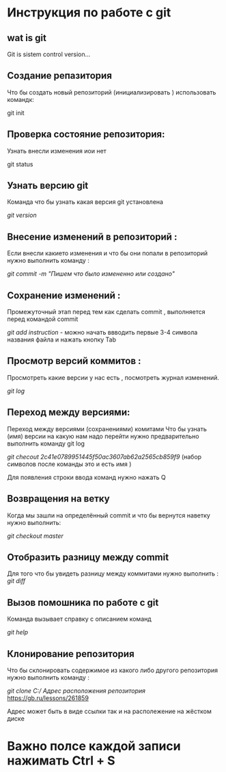 # **Инструкция по работе с git**

## wat is git

Git is sistem control version...

## Создание репазитория 

Что бы создать новый репозиторий (инициализировать ) использовать командк:

git init

## Проверка состояние репозитория:

Узнать внесли изменения иои нет

 git status

 ## Узнать версию git

Команда что бы узнать какая версия git установлена 

*git version*

## Внесение изменений в репозиторий :

Если внесли какието изменения и что бы они попали в репозиторий нужно выполнить команду :

*git commit -m "Пишем что было измененно или создано"*

## Сохранение изменений :

Промежуточный этап перед тем как сделать commit , выполняется перед командой commit

*git add instruction* - можно начать ввводить первые 3-4 символа названия файла и нажать кнопку Tab

## Просмотр версий коммитов :

Просмотреть какие версии у нас есть , посмотреть журнал изменений.

*git log* 

## Переход между версиями:

Переход между версиями (сохранениями) комитами 
Что бы узнать (имя) версии на какую нам надо перейти нужно предварительно выполнить команду git log 

*git checout 2c41e0789951445f50ac3607ab62a2565cb859f9* (набор символов после команды это и есть имя )

Для появления строки ввода команд нужно нажать Q

## Возвращения на ветку 

Когда мы зашли на определённый commit и что бы вернутся наветку нужно выполнить:

*git checkout master*

## Отобразить разницу между commit

Для того что бы увидеть разницу между коммитами нужно выполнить : 
*git diff*

## Вызов помошника по работе с git

Команда вызывает справку с описанием команд

*git help*

## Клонирование репозитория

Что бы склонировать содержимое из какого либо другого репозитория нужно выполнить команду :

*git clone C:/ Адрес расположения репозитория*
           https://gb.ru/lessons/261859

Адрес может быть в виде ссылки так и на располежение на жёстком диске


# Важно полсе каждой записи нажимать Ctrl + S